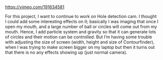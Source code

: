 https://vimeo.com/191634581


For this project, I want to continue to work on Hole detection cam. I thought I could add some interesting effects on it; basically I was imaging that once I open my mouth, and a large number of ball or circles will come out from my mouth. Hence, I add particle system and gravity so that it can generate lots of circles and their motion can be controlled. 
But I’m having some trouble with adjusting the size of screen (width, height and size of Contourfinder), when I was trying to make screen bigger on my laptop but then it turns out that there is no any effects showing up (just normal camera). 

